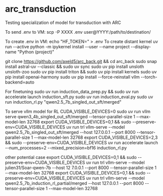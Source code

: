 # arc_transduction
Testing specialization of model for transduction with ARC

To send .env to VM: scp -P XXXX .env user@YYYY:/path/to/destination/

To create .env in VM: echo "HF_TOKEN=" > .env
To create distant kernel uv run --active python -m ipykernel install --user --name project --display-name "Python (project)"

git clone https://github.com/axeld5/arc_back.git && cd arc_back
sudo snap install astral-uv --classic && sudo uv sync
sudo uv pip install unsloth unsloth-zoo
sudo uv pip install triton && sudo uv pip install kernels
sudo uv pip install openai-harmony
sudo uv pip install --force-reinstall vllm --torch-backend=auto

For finetuning
sudo uv run induction_data_prep.py && sudo uv run accelerate launch induction_sft.py
sudo uv run induction_eval.py
sudo uv run induction_rl.py "qwen2.5_7b_singled_out_sft/merged"

To serve vllm model for RL
CUDA_VISIBLE_DEVICES=0 sudo uv run vllm serve qwen3_4b_singled_out_sft/merged --tensor-parallel-size 1 --max-model-len 32768
export CUDA_VISIBLE_DEVICES=0,1 && sudo --preserve-env=CUDA_VISIBLE_DEVICES uv run trl vllm-serve --model qwen2.5_7b_singled_out_sft/merged --host 127.0.0.1 --port 8000 --tensor-parallel-size 1 --max-model-len 32768
export CUDA_VISIBLE_DEVICES=2,3 && sudo --preserve-env=CUDA_VISIBLE_DEVICES uv run accelerate launch  --num_processes=2  --mixed_precision=bf16 induction_rl.py

other potential case
export CUDA_VISIBLE_DEVICES=0,1 && sudo --preserve-env=CUDA_VISIBLE_DEVICES uv run trl vllm-serve --model julien31/Soar-qwen-7b --host 12
7.0.0.1 --port 8000 --tensor-parallel-size 1 --max-model-len 32768
export CUDA_VISIBLE_DEVICES=0,1 && sudo --preserve-env=CUDA_VISIBLE_DEVICES uv run trl vllm-serve --model qwen2.5_7b_induction_rl_partial/merged --host 127.0.0.1 --port 8000 --tensor-parallel-size 1 --max-model-len 32768